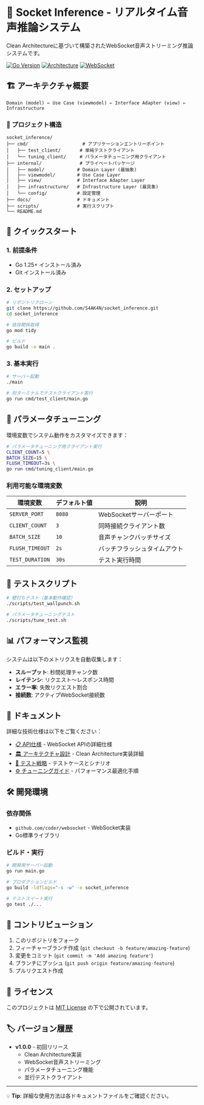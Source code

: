 # 🎵 Socket Inference - リアルタイム音声推論システム

Clean Architectureに基づいて構築されたWebSocket音声ストリーミング推論システムです。

[![Go Version](https://img.shields.io/badge/Go-1.25%2B-blue.svg)](https://golang.org/)
[![Architecture](https://img.shields.io/badge/Architecture-Clean%20Architecture-green.svg)](https://blog.cleancoder.com/uncle-bob/2012/08/13/the-clean-architecture.html)
[![WebSocket](https://img.shields.io/badge/Protocol-WebSocket-orange.svg)](https://tools.ietf.org/html/rfc6455)

## 🏗️ アーキテクチャ概要

```
Domain (model) ← Use Case (viewmodel) ← Interface Adapter (view) ← Infrastructure
```

### 📁 プロジェクト構造

```
socket_inference/
├── cmd/                    # アプリケーションエントリーポイント
│   ├── test_client/       # 単純テストクライアント
│   └── tuning_client/     # パラメータチューニング用クライアント
├── internal/              # プライベートパッケージ
│   ├── model/            # Domain Layer (最抽象)
│   ├── viewmodel/        # Use Case Layer
│   ├── view/             # Interface Adapter Layer  
│   ├── infrastructure/   # Infrastructure Layer (最具象)
│   └── config/           # 設定管理
├── docs/                 # ドキュメント
├── scripts/              # 実行スクリプト
└── README.md
```

## 🚀 クイックスタート

### 1. 前提条件
- Go 1.25+ インストール済み
- Git インストール済み

### 2. セットアップ
```bash
# リポジトリクローン
git clone https://github.com/S4AK4N/socket_inference.git
cd socket_inference

# 依存関係取得
go mod tidy

# ビルド
go build -o main .
```

### 3. 基本実行
```bash
# サーバー起動
./main

# 別ターミナルでテストクライアント実行
go run cmd/test_client/main.go
```

## 🔧 パラメータチューニング

環境変数でシステム動作をカスタマイズできます：

```bash
# パラメータチューニング用クライアント実行
CLIENT_COUNT=5 \
BATCH_SIZE=15 \
FLUSH_TIMEOUT=3s \
go run cmd/tuning_client/main.go
```

### 利用可能な環境変数

| 環境変数 | デフォルト値 | 説明 |
|----------|-------------|------|
| `SERVER_PORT` | `8080` | WebSocketサーバーポート |
| `CLIENT_COUNT` | `3` | 同時接続クライアント数 |
| `BATCH_SIZE` | `10` | 音声チャンクバッチサイズ |
| `FLUSH_TIMEOUT` | `2s` | バッチフラッシュタイムアウト |
| `TEST_DURATION` | `30s` | テスト実行時間 |

## 🧪 テストスクリプト

```bash
# 壁打ちテスト（基本動作確認）
./scripts/test_wallpunch.sh

# パラメータチューニングテスト
./scripts/tune_test.sh
```

## 📊 パフォーマンス監視

システムは以下のメトリクスを自動収集します：

- **スループット**: 秒間処理チャンク数
- **レイテンシ**: リクエスト〜レスポンス時間
- **エラー率**: 失敗リクエスト割合
- **接続数**: アクティブWebSocket接続数

## 🔗 ドキュメント

詳細な技術仕様は以下をご覧ください：

- [📋 API仕様](docs/API.md) - WebSocket APIの詳細仕様
- [🏛️ アーキテクチャ設計](docs/ARCHITECTURE.md) - Clean Architecture実装詳細
- [🧪 テスト戦略](docs/TESTING.md) - テストケースとシナリオ
- [⚙️ チューニングガイド](docs/TUNING.md) - パフォーマンス最適化手順

## 🛠️ 開発環境

### 依存関係
- `github.com/coder/websocket` - WebSocket実装
- Go標準ライブラリ

### ビルド・実行
```bash
# 開発用サーバー起動
go run main.go

# プロダクションビルド  
go build -ldflags="-s -w" -o socket_inference

# テストスイート実行
go test ./...
```

## 🤝 コントリビューション

1. このリポジトリをフォーク
2. フィーチャーブランチ作成 (`git checkout -b feature/amazing-feature`)
3. 変更をコミット (`git commit -m 'Add amazing feature'`)
4. ブランチにプッシュ (`git push origin feature/amazing-feature`)
5. プルリクエスト作成

## 📄 ライセンス

このプロジェクトは [MIT License](LICENSE) の下で公開されています。

## 🏷️ バージョン履歴

- **v1.0.0** - 初回リリース
  - Clean Architecture実装
  - WebSocket音声ストリーミング
  - パラメータチューニング機能
  - 並行テストクライアント

---

💡 **Tip**: 詳細な使用方法は各ドキュメントファイルをご確認ください。
